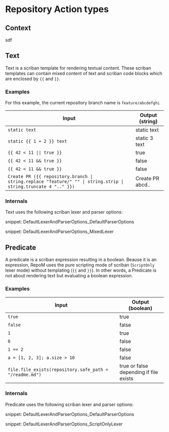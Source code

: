 # Repository Action types

## Context

sdf

## Text

Text is a scriban template for rendering textual content. These scriban templates can contain mixed content of text and scriban code blocks which are enclosed by `{{` and `}}`.

### Examples

For this example, the current repository branch name is `feature/abcdefghi`

| Input | Output (string) |
|---|---|
| `static text` | static text |
| `static {{ 1 + 2 }} text` | static 3 text |
| `{{ 42 < 11 \|\| true }}` | true |
| `{{ 42 < 11 && true }}` | false |
| `{{ 42 < 11 && true }}` | false |
| `Create PR ({{ repository.branch \| string.replace "feature/" "" \| string.strip \| string.truncate 4 ".." }})` |  Create PR abcd..  |

### Internals

Text uses the following scriban lexer and parser options:

snippet: DefaultLexerAndParserOptions_DefaultParserOptions

snippet: DefaultLexerAndParserOptions_MixedLexer

## Predicate

A predicate is a scriban expression resulting in a boolean. Beause it is an expression, RepoM uses the pure scripting mode of scriban (`ScriptOnly` lexer mode) without templating (`{{` and `}}`). In other words, a Predicate is not about rendering text but evaluating a boolean expression.

### Examples

| Input | Output (boolean) |
|---|---|
| `true` | true |
| `false` | false |
| `1` | true |
| `0` | false |
| `1 == 2` | false |
| `a = [1, 2, 3]; a.size > 10` | false |
| `file.file_exists(repository.safe_path + "/readme.md")` | true or false depending if file exists |

### Internals

Predicate uses the following scriban lexer and parser options:

snippet: DefaultLexerAndParserOptions_DefaultParserOptions

snippet: DefaultLexerAndParserOptions_ScriptOnlyLexer
